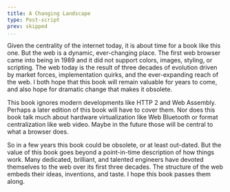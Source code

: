 ```yaml
---
title: A Changing Landscape
type: Post-script
prev: skipped
...
```


Given the centrality of the internet today, it is about time for a
book like this one. But the web is a dynamic, ever-changing place. The
first web browser came into being in 1989 and it did not support
colors, images, styling, or scripting. The web today is the result of
three decades of evolution driven by market forces, implementation
quirks, and the ever-expanding reach of the web. I both hope that this
book will remain valuable for years to come, and also hope for
dramatic change that makes it obsolete.

This book ignores modern developments like HTTP 2 and Web Assembly.
Perhaps a later edition of this book will have to cover them. Nor does
this book talk much about hardware virtualization like Web Bluetooth
or format centralization like web video. Maybe in the future those
will be central to what a browser does.

So in a few years this book could be obsolete, or at least out-dated.
But the value of this book goes beyond a point-in-time description of
how things work. Many dedicated, brilliant, and talented engineers
have devoted themselves to the web over its first three decades. The
structure of the web embeds their ideas, inventions, and taste. I hope
this book passes them along.
